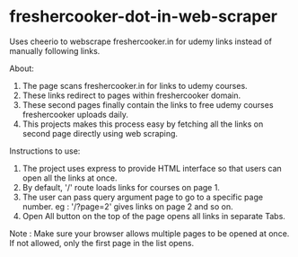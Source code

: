 # freshercooker-dot-in-web-scraper
Uses cheerio to webscrape freshercooker.in for udemy links instead of manually following links.

About:
1. The page scans freshercooker.in for links to udemy courses. 
2. These links redirect to pages within freshercooker domain. 
3. These second pages finally contain the links to free udemy courses freshercooker uploads daily.
4. This projects makes this process easy by fetching all the links on second page directly using web scraping.

Instructions to use: 
1. The project uses express to provide HTML interface so that users can open all the links at once.
2. By default, '/' route loads links for courses on page 1.
3. The user can pass query argument page to go to a specific page number.
eg : '/?page=2' gives links on page 2 and so on.
4. Open All button on the top of the page opens all links in separate Tabs. 


Note : Make sure your browser allows multiple pages to be opened at once. If not allowed, only the first page in the list opens.

